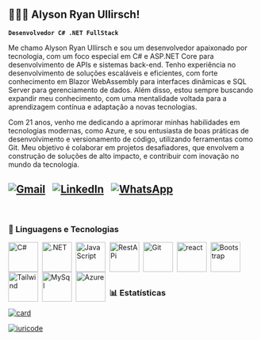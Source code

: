 ## 👩🏻‍💻 Alyson Ryan Ullirsch!

**`Desenvolvedor C# .NET FullStack`**

Me chamo Alyson Ryan Ullirsch e sou um desenvolvedor apaixonado por tecnologia, com um foco especial em C# e ASP.NET Core para desenvolvimento de APIs e sistemas back-end. Tenho experiência no desenvolvimento de soluções escaláveis e eficientes, com forte conhecimento em Blazor WebAssembly para interfaces dinâmicas e SQL Server para gerenciamento de dados. Além disso, estou sempre buscando expandir meu conhecimento, com uma mentalidade voltada para a aprendizagem contínua e adaptação a novas tecnologias.

Com 21 anos, venho me dedicando a aprimorar minhas habilidades em tecnologias modernas, como Azure, e sou entusiasta de boas práticas de desenvolvimento e versionamento de código, utilizando ferramentas como Git. Meu objetivo é colaborar em projetos desafiadores, que envolvem a construção de soluções de alto impacto, e contribuir com inovação no mundo da tecnologia.

[![Gmail](https://img.shields.io/badge/Gmail-D14836?style=for-the-badge&logo=gmail&logoColor=white)](mailto:alysonullirsch8@gmail.com) &nbsp; [![LinkedIn](https://img.shields.io/badge/LinkedIn-0077B5?style=for-the-badge&logo=linkedin&logoColor=white)](https://www.linkedin.com/in/alyson-ryan-ullirsch) &nbsp; [![WhatsApp](https://img.shields.io/badge/WhatsApp-25D366?style=for-the-badge&logo=whatsapp&logoColor=white)](https://wa.me/5541997561468)
<br/>
---
<br/>

### 🤖 Linguagens e Tecnologias

<img 
    align="left" 
    alt="C#"
    title="C#" 
    height="60px" 
    style="padding-right: 5px;" 
    src="https://user-images.githubusercontent.com/25181517/121405384-444d7300-c95d-11eb-959f-913020d3bf90.png" 
/>
<img 
    align="left" 
    alt=".NET" 
    title=".NET"
    height="60px" 
    style="padding-right: 5px;" 
    src="https://user-images.githubusercontent.com/25181517/121405754-b4f48f80-c95d-11eb-8893-fc325bde617f.png" 
/>
<img 
    align="left" 
    alt="JavaScript" 
    title="JavaScript"
    height="60px" 
    style="padding-right: 5px;" 
    src="https://user-images.githubusercontent.com/25181517/117447155-6a868a00-af3d-11eb-9cfe-245df15c9f3f.png" 
/>
<img 
    align="left" 
    alt="RestAPi"
    title="RestApi" 
    height="60px" 
    style="padding-right: 5px;" 
    src="https://user-images.githubusercontent.com/25181517/192107858-fe19f043-c502-4009-8c47-476fc89718ad.png" 
/>
<img 
    align="left" 
    alt="Git"
    title="Git" 
    height="60px" 
    style="padding-right: 5px;" 
    src="https://user-images.githubusercontent.com/25181517/192108372-f71d70ac-7ae6-4c0d-8395-51d8870c2ef0.png" 
/>
<img 
    align="left" 
    alt="react" 
    title="react"
    height="60px" 
    style="padding-right: 5px;" 
    src="https://user-images.githubusercontent.com/25181517/183897015-94a058a6-b86e-4e42-a37f-bf92061753e5.png" 
/>
<img 
    align="left" 
    alt="Bootstrap"
    title="Bootstrap" 
    height="60px" 
    style="padding-right: 5px;" 
    src="https://user-images.githubusercontent.com/25181517/183898054-b3d693d4-dafb-4808-a509-bab54cf5de34.png" 
/>
<img 
    align="left" 
    alt="Tailwind" 
    title="Tailwind"
    height="60px" 
    style="padding-right: 5px;" 
    src="https://user-images.githubusercontent.com/25181517/202896760-337261ed-ee92-4979-84c4-d4b829c7355d.png" 
/>
<img 
    align="left" 
    alt="MySql" 
    title="MySql"
    height="60px" 
    style="padding-right: 5px;" 
    src="https://user-images.githubusercontent.com/25181517/183896128-ec99105a-ec1a-4d85-b08b-1aa1620b2046.png" 
/>
<img 
    align="left" 
    alt="Azure" 
    title="Azure"
    height="60px" 
    style="padding-right: 5px;" 
    src="https://user-images.githubusercontent.com/25181517/183911544-95ad6ba7-09bf-4040-ac44-0adafedb9616.png" 
/>

<br/>
<br/>
<br/>
<br/>

### 📊 Estatísticas

[![card](https://github-readme-stats.vercel.app/api?username=AlysonRyan01&theme=tokyonight&show_icons=true)](https://github.com/AlysonRyan01/github-readme-stats)

[![iuricode](https://github-readme-stats.vercel.app/api/top-langs/?username=AlysonRyan01&layout=compact&theme=tokyonight)](https://github.com/AlysonRyan01/github-readme-stats)




